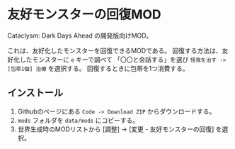 # 友好モンスターの回復MOD

Cataclysm: Dark Days Ahead の開発版向けMOD。

これは、友好化したモンスターを回復できるMODである。
回復する方法は、友好化したモンスターに `e` キーで調べて
「〇〇と会話する」を選び
`怪我を治す -> [包帯1個] 治療` を選択する。
回復するときに包帯を1つ消費する。

## インストール

1. Githubのページにある `Code -> Download ZIP` からダウンロードする。
2. `mods` フォルダを `data/mods` にコピーする。
3. 世界生成時のMODリストから [調整] -> [変更 - 友好モンスターの回復] を選択。
